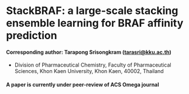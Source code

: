 # StackBRAF: a large-scale stacking ensemble learning for BRAF affinity prediction

#### Corresponding author: Tarapong Srisongkram (tarasri@kku.ac.th)
* Division of Pharmaceutical Chemistry, Faculty of Pharmaceutical Sciences, Khon Kaen University, Khon Kaen, 40002, Thailand

#### A paper is currently under peer-review of ACS Omega journal
